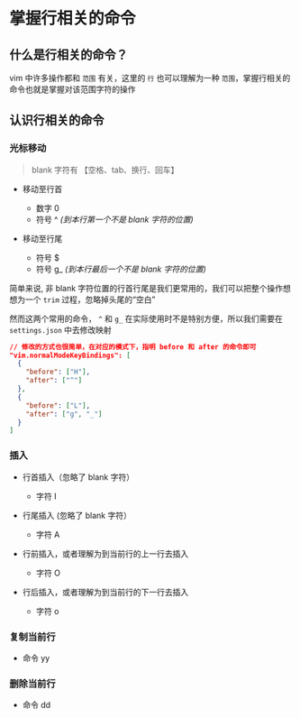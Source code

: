# 掌握行相关的命令

## 什么是行相关的命令？

vim 中许多操作都和 `范围` 有关，这里的 `行` 也可以理解为一种 `范围`，掌握行相关的命令也就是掌握对该范围字符的操作

## 认识行相关的命令

### 光标移动

> blank 字符有 【空格、tab、换行、回车】

- 移动至行首

  - 数字 0
  - 符号 ^ _(到本行第一个不是 blank 字符的位置)_

- 移动至行尾

  - 符号 $
  - 符号 g\_ _(到本行最后一个不是 blank 字符的位置)_

简单来说, 非 blank 字符位置的行首行尾是我们更常用的，我们可以把整个操作想想为一个 `trim` 过程，忽略掉头尾的“空白”

然而这两个常用的命令， `^` 和 `g_` 在实际使用时不是特别方便，所以我们需要在 `settings.json` 中去修改映射

```json
// 修改的方式也很简单，在对应的模式下，指明 before 和 after 的命令即可
"vim.normalModeKeyBindings": [
  {
    "before": ["H"],
    "after": ["^"]
  },
  {
    "before": ["L"],
    "after": ["g", "_"]
  }
]
```

### 插入

- 行首插入（忽略了 blank 字符）

  - 字符 I

- 行尾插入 (忽略了 blank 字符）

  - 字符 A

- 行前插入，或者理解为到当前行的上一行去插入

  - 字符 O

- 行后插入，或者理解为到当前行的下一行去插入

  - 字符 o

### 复制当前行

- 命令 yy

### 删除当前行

- 命令 dd
